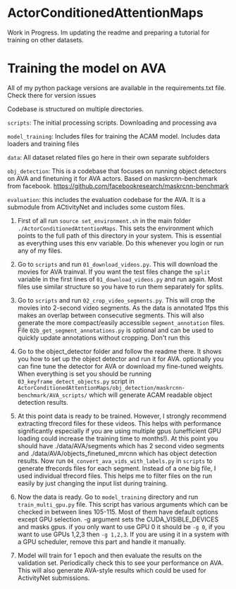 # ActorConditionedAttentionMaps
Work in Progress. Im updating the readme and preparing a tutorial for training on other datasets.

# Training the model on AVA

All of my python package versions are available in the requirements.txt file. Check there for version issues

Codebase is structured on multiple directories. 

`scripts`: The initial processing scripts. Downloading and processing ava

`model_training`: Includes files for training the ACAM model. Includes data loaders and training files

`data`: All dataset related files go here in their own separate subfolders

`obj_detection`: This is a codebase that focuses on running object detectors on AVA and finetuning it for AVA actors. Based on maskrcnn-benchmark from facebook. https://github.com/facebookresearch/maskrcnn-benchmark

`evaluation`: this includes the evaluation codebase for the AVA. It is a submodule from ACtivityNet and includes some custom files.

1. First of all run `source set_environment.sh` in the main folder `./ActorConditionedAttentionMaps`. This sets the environment which points to the full path of this directory in your system. This is essential as everything uses this env variable. Do this whenever you login or run any of my files. 

2. Go to `scripts` and run `01_download_videos.py`. This will download the movies for AVA trainval. If you want the test files change the `split` variable in the first lines of `01_download_videos.py` and run again. Most files use similar structure so you have to run them separately for splits.

3. Go to `scripts` and run `02_crop_video_segments.py`. This will crop the movies into 2-second video segments. As the data is annotated 1fps this makes an overlap between consecutive segments. This will also generate the more compact/easily accessible `segment_annotation` files. File `02b_get_segment_annotations.py` is optional and can be used to quickly update annotations without cropping. Don't run this

4. Go to the object_detector folder and follow the readme there. It shows you how to set up the object detector and run it for AVA. optionally you can fine tune the detector for AVA or download my fine-tuned weights. When everything is set you should be running `03_keyframe_detect_objects.py` script in `ActorConditionedAttentionMaps/obj_detection/maskrcnn-benchmark/AVA_scripts/` which will generate ACAM readable object detection results. 

5. At this point data is ready to be trained. However, I strongly recommend extracting tfrecord files for these videos. This helps with performance significantly especially if you are using multiple gpus (unefficient GPU loading could increase the training time to months!). At this point you should have ./data/AVA/segments which has 2 second video segments and ./data/AVA/objects_finetuned_mrcnn which has object detection results. Now run `04_convert_ava_vids_with_labels.py` in `scripts` to generate tfrecords files for each segment. Instead of a one big file, I used individual tfrecord files. This helps me to filter files on the run easily by just changing the input list during training. 

6. Now the data is ready. Go to `model_training` directory and run `train_multi_gpu.py` file. This script has various arguments which can be checked in between lines 105-115. Most of them have default options except GPU selection. -g argument sets the CUDA_VISIBLE_DEVICES and masks gpus. if you only want to use GPU 0 it should be `-g 0`, if you want to use GPUs 1,2,3 then `-g 1,2,3`. If you are using it in a system with a GPU scheduler, remove this part and handle it manually. 

7. Model will train for 1 epoch and then evaluate the results on the validation set. Periodically check this to see your performance on AVA. This will also generate AVA-style results which could be used for ActivityNet submissions. 
